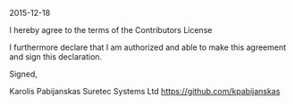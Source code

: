 2015-12-18

I hereby agree to the terms of the Contributors License

I furthermore declare that I am authorized and able to make this
agreement and sign this declaration.

Signed,

Karolis Pabijanskas
Suretec Systems Ltd
https://github.com/kpabijanskas
